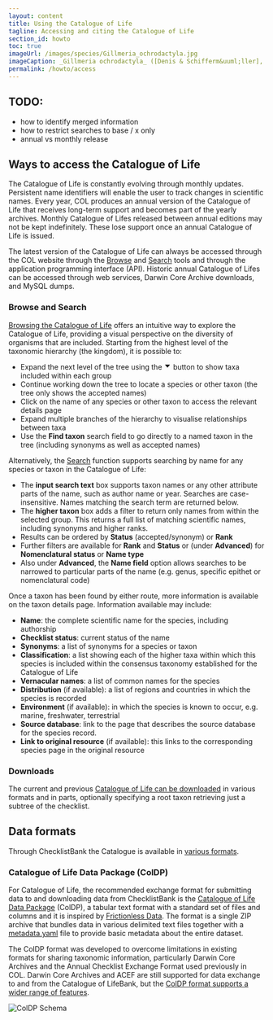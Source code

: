 ```yaml
---
layout: content
title: Using the Catalogue of Life
tagline: Accessing and citing the Catalogue of Life
section_id: howto
toc: true
imageUrl: /images/species/Gillmeria_ochrodactyla.jpg    
imageCaption: _Gillmeria ochrodactyla_ ([Denis & Schifferm&uuml;ller], 1775) - [Photo CC By Donald Hobern](https://www.flickr.com/photos/dhobern/14304880198)
permalink: /howto/access
---
```

## TODO:
 - how to identify merged information
 - how to restrict searches to base / x only
 - annual vs monthly release

## Ways to access the Catalogue of Life
The Catalogue of Life is constantly evolving through monthly updates. Persistent name identifiers will enable the user to track changes in scientific names. Every year, COL produces an annual version of the Catalogue of Life that receives long-term support and becomes part of the yearly archives. Monthly Catalogue of Lifes released between annual editions may not be kept indefinitely. These lose support once an annual Catalogue of Life is issued.   

The latest version of the Catalogue of Life can always be accessed through the COL website through the [Browse](/data/browse) and [Search](/data/search) tools and through the application programming interface (API). Historic annual Catalogue of Lifes can be accessed through web services, Darwin Core Archive downloads, and MySQL dumps.

### Browse and Search
[Browsing the Catalogue of Life](/data/browse) offers an intuitive way to explore the Catalogue of Life, providing a visual perspective on the diversity of organisms that are included. Starting from the highest level of the taxonomic hierarchy (the kingdom), it is possible to:
 
* Expand the next level of the tree using the <svg viewBox="0 0 1024 1024" focusable="false" class="" data-icon="caret-down" width="1em" height="1em" fill="currentColor" aria-hidden="true"><path d="M840.4 300H183.6c-19.7 0-30.7 20.8-18.5 35l328.4 380.8c9.4 10.9 27.5 10.9 37 0L858.9 335c12.2-14.2 1.2-35-18.5-35z"></path></svg> button to show taxa included within each group
* Continue working down the tree to locate a species or other taxon (the tree only shows the accepted names)
* Click on the name of any species or other taxon to access the relevant details page
* Expand multiple branches of the hierarchy to visualise relationships between taxa
* Use the **Find taxon** search field to go directly to a named taxon in the tree (including synonyms as well as accepted names)

Alternatively, the [Search](/data/search) function supports searching by name for any species or taxon in the Catalogue of Life:

* The **input search text** box supports taxon names or any other attribute parts of the name, such as author name or year. Searches are case-insensitive. Names matching the search term are returned below. 
* The **higher taxon** box adds a filter to return only names from within the selected group. This returns a full list of matching scientific names, including synonyms and higher ranks. 
* Results can be ordered by **Status** (accepted/synonym) or **Rank**
* Further filters are available for **Rank** and **Status** or (under **Advanced**) for **Nomenclatural status** or **Name type**
* Also under **Advanced**, the **Name field** option allows searches to be narrowed to particular parts of the name (e.g. genus, specific epithet or nomenclatural code)

Once a taxon has been found by either route, more information is available on the taxon details page. Information available may include:
* **Name**: the complete scientific name for the species, including authorship
* **Checklist status**: current status of the name
* **Synonyms**: a list of synonyms for a species or taxon
* **Classification**: a list showing each of the higher taxa within which this species is included within the consensus taxonomy established for the Catalogue of Life
* **Vernacular names**: a list of common names for the species
* **Distribution** (if available): a list of regions and countries in which the species is recorded
* **Environment** (if available): in which the species is known to occur, e.g. marine, freshwater, terrestrial
* **Source database**: link to the page that describes the source database for the species record.
* **Link to original resource** (if available): this links to the corresponding species page in the original resource

### Downloads
The current and previous [Catalogue of Life can be downloaded](/data/download) in various formats and in parts, optionally specifying a root taxon retrieving just a subtree of the checklist.

## Data formats
Through ChecklistBank the Catalogue is available in [various formats](https://www.checklistbank.org/about/formats).

### Catalogue of Life Data Package (ColDP)
For Catalogue of Life, the recommended exchange format for submitting data to and downloading data from ChecklistBank 
is the [Catalogue of Life Data Package](https://catalogueoflife.github.io/coldp/) (ColDP), 
a tabular text format with a standard set of files and columns and it is inspired by [Frictionless Data](https://frictionlessdata.io/). 
The format is a single ZIP archive that bundles data in various delimited text files together with 
a [metadata.yaml](https://catalogueoflife.github.io/coldp/metadata.yaml) file to provide basic metadata about the entire dataset.

The ColDP format was developed to overcome limitations in existing formats for sharing taxonomic information, particularly Darwin Core Archives and the Annual Checklist Exchange Format used previously in COL. 
Darwin Core Archives and ACEF are still supported for data exchange to and from the Catalogue of LifeBank, but the [ColDP format supports a wider range of features](https://github.com/CatalogueOfLife/coldp#format-comparison). 

![ColDP Schema](https://catalogueoflife.github.io/coldp/docs/schema.png)
